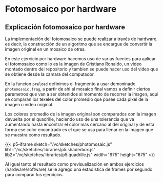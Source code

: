 # Fotomosaico por hardware

## Explicación fotomosaico por hardware

La implementación del fotomosaico se puede realizar a través de hardware, es decir, la construcción de un algoritmo que se encargue de convertir la imagen original en un mosaico de otras.

En este ejercicio por hardware hacemos uso de varias fuentes para aplicar el fotomosaico como lo es la imagen de Cristiano Ronaldo, un video montado dentro del repositorio y tambien se puede hacer uso del video que se obtiene desde la camara del computador.

En la funcion `preload` definimos el fragmento a usar demoninado `photomosaic.frag`, a partir de ahi al mosaico final vamos a definir ciertos parametros que van a ser obtenidos al momento de recorrer la imagen, aqui se comparan los texeles del color promedio que posee cada pixel de la imagen o video original.

Los colores promedio de la imagen original son comparados con la imagen devuelta por el quadrille, haciendo uso de una tolerancia que va aumentando hasta encontrar el color mas cercano al del original y de esta forma ese color encontrado es el que se usa para llenar en la imagen que se muestra como resultado.

{{< p5-iframe sketch="/vc/sketches/photomosaic.js" lib1="/vc/sketches/libraries/p5.shaderbox.js" lib2="/vc/sketches/libraries/p5.quadrille.js" width="675" height="675" >}}

Al igual tanto al resultado como previsualización en ambos ejercicios (hardware/software) se le agrego una estadistíca de frames por segundo para comparar los ejercicios. 
